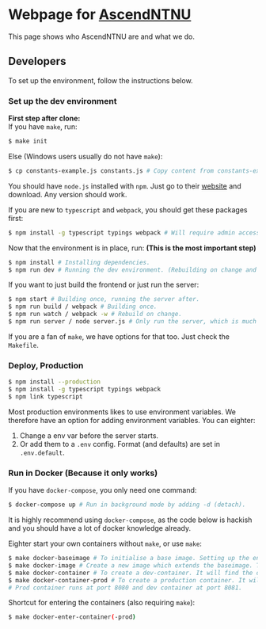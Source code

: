 # Webpage for [AscendNTNU](http://ascendntnu.no)

This page shows who AscendNTNU are and what we do.

## Developers

To set up the environment, follow the instructions below.

### Set up the dev environment

**First step after clone:**  
If you have `make`, run:

```bash
$ make init
```

Else (Windows users usually do not have `make`):

```bash
$ cp constants-example.js constants.js # Copy content from constants-example.js into constants.js
```

You should have `node.js` installed with `npm`. Just go to their [website](https://nodejs.org) and download. Any version should work.

If you are new to `typescript` and `webpack`, you should get these packages first:

```bash
$ npm install -g typescript typings webpack # Will require admin access
```

Now that the environment is in place, run: **(This is the most important step)**

```bash
$ npm install # Installing dependencies.
$ npm run dev # Running the dev environment. (Rebuilding on change and running server)
```

If you want to just build the frontend or just run the server:

```bash
$ npm start # Building once, running the server after.
$ npm run build / webpack # Building once.
$ npm run watch / webpack -w # Rebuild on change.
$ npm run server / node server.js # Only run the server, which is much faster when testing server.js.
```

If you are a fan of `make`, we have options for that too. Just check the `Makefile`.

### Deploy, Production

```bash
$ npm install --production
$ npm install -g typescript typings webpack
$ npm link typescript
```

Most production environments likes to use environment variables. We therefore have an option for adding environment variables. You can eighter:
1. Change a env var before the server starts.
2. Or add them to a `.env` config. Format (and defaults) are set in `.env.default`.

### Run in Docker (Because it only works)

If you have `docker-compose`, you only need one command:

```bash
$ docker-compose up # Run in background mode by adding -d (detach).
```

It is highly recommend using `docker-compose`, as the code below is hackish and you should have a lot of docker knowledge already.

Eighter start your own containers without `make`, or use `make`:

```bash
$ make docker-baseimage # To initialise a base image. Setting up the environment. It is only needed once.
$ make docker-image # Create a new image which extends the baseimage. This one is way faster.
$ make docker-container # To create a dev-container. It will find the old and replace if nessesary.
$ make docker-container-prod # To create a production container. It will find the old  production and replace if nessesary.
# Prod container runs at port 8080 and dev container at port 8081.
```

Shortcut for entering the containers (also requiring `make`):

```bash
$ make docker-enter-container(-prod)
```
